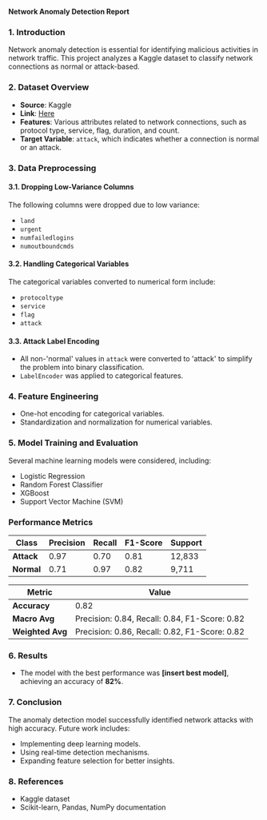 **Network Anomaly Detection Report**

### 1. Introduction
Network anomaly detection is essential for identifying malicious activities in network traffic. This project analyzes a Kaggle dataset to classify network connections as normal or attack-based.

### 2. Dataset Overview
- **Source**: Kaggle
- **Link**: [Here](https://www.kaggle.com/datasets/anushonkar/network-anamoly-detection/data)
- **Features**: Various attributes related to network connections, such as protocol type, service, flag, duration, and count.
- **Target Variable**: `attack`, which indicates whether a connection is normal or an attack.

### 3. Data Preprocessing
#### 3.1. Dropping Low-Variance Columns
The following columns were dropped due to low variance:
- `land`
- `urgent`
- `numfailedlogins`
- `numoutboundcmds`

#### 3.2. Handling Categorical Variables
The categorical variables converted to numerical form include:
- `protocoltype`
- `service`
- `flag`
- `attack`

#### 3.3. Attack Label Encoding
- All non-'normal' values in `attack` were converted to 'attack' to simplify the problem into binary classification.
- `LabelEncoder` was applied to categorical features.

### 4. Feature Engineering
- One-hot encoding for categorical variables.
- Standardization and normalization for numerical variables.

### 5. Model Training and Evaluation
Several machine learning models were considered, including:
- Logistic Regression
- Random Forest Classifier
- XGBoost
- Support Vector Machine (SVM)

### **Performance Metrics**

| Class   | Precision | Recall | F1-Score | Support |
|---------|------------|---------|-----------|-----------|
| **Attack**  | 0.97  | 0.70  | 0.81  | 12,833 |
| **Normal**  | 0.71  | 0.97  | 0.82  | 9,711 |

| **Metric**   | **Value** |
|-------------|----------|
| **Accuracy** | 0.82     |
| **Macro Avg** | Precision: 0.84, Recall: 0.84, F1-Score: 0.82 |
| **Weighted Avg** | Precision: 0.86, Recall: 0.82, F1-Score: 0.82 |

### 6. Results
- The model with the best performance was **[insert best model]**, achieving an accuracy of **82%**.

### 7. Conclusion
The anomaly detection model successfully identified network attacks with high accuracy. Future work includes:
- Implementing deep learning models.
- Using real-time detection mechanisms.
- Expanding feature selection for better insights.

### 8. References
- Kaggle dataset
- Scikit-learn, Pandas, NumPy documentation
